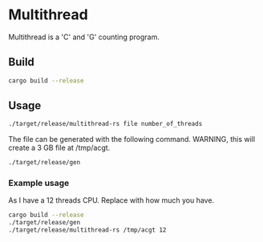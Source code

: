 # Multithread

Multithread is a 'C' and 'G' counting program.

## Build

```sh
cargo build --release
```

## Usage

```sh
./target/release/multithread-rs file number_of_threads
```

The file can be generated with the following command. WARNING, this will
create a 3 GB file at /tmp/acgt.

```sh
./target/release/gen
```

### Example usage

As I have a 12 threads CPU. Replace with how much you have.

```sh
cargo build --release
./target/release/gen
./target/release/multithread-rs /tmp/acgt 12
```